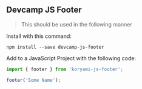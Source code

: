 ## Devcamp JS Footer

> This should be used in the following manner

Install with this command:

```
npm install --save devcamp-js-footer
```

Add to a JavaScript Project with the following code:

```javaScript
import { footer } from 'koryami-js-footer';

footer('Some Name');
```
